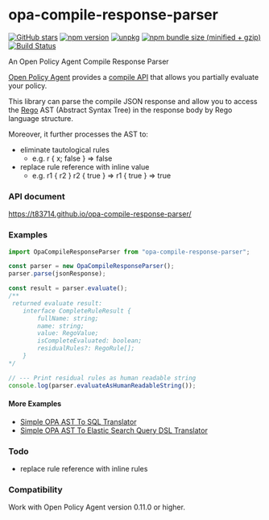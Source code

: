 # opa-compile-response-parser

[![GitHub stars](https://img.shields.io/github/stars/t83714/opa-compile-response-parser.svg?style=social&label=Star&maxAge=2592000)](https://github.com/t83714/opa-compile-response-parser)
[![npm version](https://img.shields.io/npm/v/opa-compile-response-parser.svg)](https://www.npmjs.com/package/opa-compile-response-parser)
[![unpkg](https://img.shields.io/badge/unpkg-latest-blue.svg)](https://unpkg.com/opa-compile-response-parser)
[![npm bundle size (minified + gzip)](https://img.shields.io/bundlephobia/minzip/opa-compile-response-parser.svg)](https://bundlephobia.com/result?p=opa-compile-response-parser)
[![Build Status](https://travis-ci.org/t83714/opa-compile-response-parser.svg?branch=master)](https://travis-ci.org/t83714/opa-compile-response-parser)

An Open Policy Agent Compile Response Parser

[Open Policy Agent](https://www.openpolicyagent.org/) provides a [compile API](https://www.openpolicyagent.org/docs/latest/rest-api/#compile-api) that allows you partially evaluate your policy. 

This library can parse the compile JSON response and allow you to access the [Rego](https://www.openpolicyagent.org/docs/latest/how-do-i-write-policies/#what-is-rego) AST (Abstract Syntax Tree) in the response body by Rego language structure.

Moreover, it further processes the AST to:
- eliminate tautological rules 
  - e.g. r { x; false } => false
- replace rule reference with inline value
  - e.g. r1 { r2 } r2 { true } => r1 { true } => true

### API document

https://t83714.github.io/opa-compile-response-parser/

### Examples

```typescript
import OpaCompileResponseParser from "opa-compile-response-parser";

const parser = new OpaCompileResponseParser();
parser.parse(jsonResponse);

const result = parser.evaluate();
/**
 returned evaluate result:
    interface CompleteRuleResult {
        fullName: string;
        name: string;
        value: RegoValue;
        isCompleteEvaluated: boolean;
        residualRules?: RegoRule[];
    }
*/

// --- Print residual rules as human readable string
console.log(parser.evaluateAsHumanReadableString());
```

#### More Examples

- [Simple OPA AST To SQL Translator](https://github.com/t83714/opa-compile-response-parser/blob/master/test/SimpleOpaSQLTranslator.ts)
- [Simple OPA AST To Elastic Search Query DSL Translator](https://github.com/t83714/opa-compile-response-parser/blob/master/test/SimpleOpaESTranslator.ts)

### Todo

- replace rule reference with inline rules

### Compatibility

Work with Open Policy Agent version 0.11.0 or higher.

